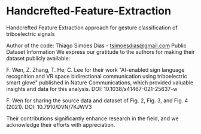 # Handcrefted-Feature-Extraction
Handcrefted Feature Extraction approach for gesture classification of triboelectric signals

Author of the code: Thiago Simoes Dias - tsimoesdias@gmail.com
Public Dataset Information
We express our gratitude to the authors for making their dataset publicly available:

F. Wen, Z. Zhang, T. He, C. Lee for their work "AI-enabled sign language recognition and VR space bidirectional communication using triboelectric smart glove" published in Nature Communications, which provided valuable insights and data for this analysis.
DOI: 10.1038/s41467-021-25637-w

F. Wen for sharing the source data and dataset of Fig. 2, Fig. 3, and Fig. 4 (2021).
DOI: 10.7910/DVN/7KJWV3

Their contributions significantly enhance research in the field, and we acknowledge their efforts with appreciation.
